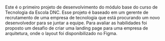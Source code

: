Este é o primeiro projeto de desenvolvimento do módulo base do curso de Tecnologia da Escola DNC. 
Esse projeto é baseado em um gerente de recrutamento de uma empresa de tecnologia que está procurando um novo desenvolvedor para se juntar a equipe. 
Para avaliar as habilidades foi proposto um desafio de criar uma landing page para uma empresa de arquitetura, onde o layout foi disponibilizado no Figma.
